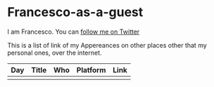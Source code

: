 # Francesco-as-a-guest

I am Francesco. You can [follow me on Twitter](https://twitter.com/FrancescoCiull4)

This is a list of link of my Appereances on other places other that my personal ones, over the internet.

| Day           | Title | Who | Platform | Link |
| ------------- | ------------- |------------- |------------- |------------ |
|||||
